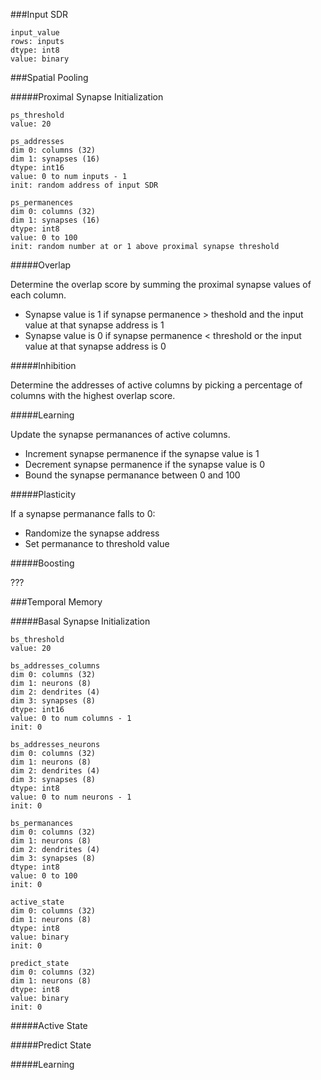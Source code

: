 ###Input SDR
~~~~
input_value
rows: inputs
dtype: int8
value: binary
~~~~

###Spatial Pooling

#####Proximal Synapse Initialization
~~~~
ps_threshold
value: 20
~~~~
~~~~
ps_addresses
dim 0: columns (32)
dim 1: synapses (16)
dtype: int16
value: 0 to num inputs - 1
init: random address of input SDR
~~~~
~~~~
ps_permanences
dim 0: columns (32)
dim 1: synapses (16)
dtype: int8
value: 0 to 100
init: random number at or 1 above proximal synapse threshold
~~~~

#####Overlap

Determine the overlap score by summing the proximal synapse values of each column.
+ Synapse value is 1 if synapse permanence > theshold and the input value at that synapse address is 1  
+ Synapse value is 0 if synapse permanence < threshold or the input value at that synapse address is 0

#####Inhibition

Determine the addresses of active columns by picking a percentage of columns with the highest overlap score.

#####Learning

Update the synapse permanances of active columns.  
+ Increment synapse permanence if the synapse value is 1
+ Decrement synapse permanence if the synapse value is 0
+ Bound the synapse permanance between 0 and 100

#####Plasticity

If a synapse permanance falls to 0:
+ Randomize the synapse address
+ Set permanance to threshold value

#####Boosting

???


###Temporal Memory

#####Basal Synapse Initialization
~~~~
bs_threshold
value: 20
~~~~
~~~~
bs_addresses_columns
dim 0: columns (32)
dim 1: neurons (8)
dim 2: dendrites (4)
dim 3: synapses (8)
dtype: int16
value: 0 to num columns - 1
init: 0
~~~~
~~~~
bs_addresses_neurons
dim 0: columns (32)
dim 1: neurons (8)
dim 2: dendrites (4)
dim 3: synapses (8)
dtype: int8
value: 0 to num neurons - 1
init: 0
~~~~
~~~~
bs_permanances
dim 0: columns (32)
dim 1: neurons (8)
dim 2: dendrites (4)
dim 3: synapses (8)
dtype: int8
value: 0 to 100
init: 0
~~~~
~~~~
active_state
dim 0: columns (32)
dim 1: neurons (8)
dtype: int8
value: binary
init: 0
~~~~
~~~~
predict_state
dim 0: columns (32)
dim 1: neurons (8)
dtype: int8
value: binary
init: 0
~~~~


#####Active State



#####Predict State

#####Learning


